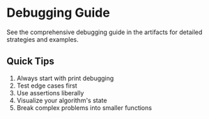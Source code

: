 # Debugging Guide

See the comprehensive debugging guide in the artifacts for detailed strategies and examples.

## Quick Tips

1. Always start with print debugging
2. Test edge cases first
3. Use assertions liberally
4. Visualize your algorithm's state
5. Break complex problems into smaller functions
